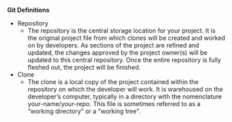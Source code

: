 **Git Definitions**
  * Repository
    * The repository is the central storage location for your project.  It is the original project file from which clones will be created and worked on by developers.  As sections of the project are refined and updated, the changes approved by the project owner(s) will be updated to this central repository.  Once the entire repository is fully fleshed out, the project will be finished.
  * Clone
    * The clone is a local copy of the project contained within the repository on which the developer will work.  It is warehoused on the developer’s computer, typically in a directory with the nomenclature your-name/your-repo.  This file is sometimes referred to as a “working directory” or a “working tree".
	